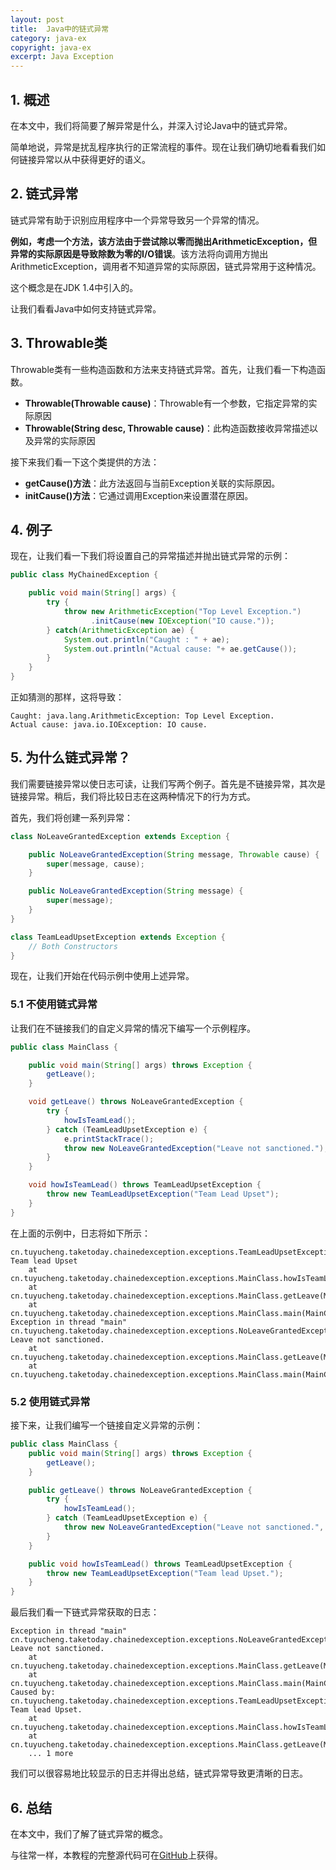 ```yaml
---
layout: post
title:  Java中的链式异常
category: java-ex
copyright: java-ex
excerpt: Java Exception
---
```


## 1. 概述

在本文中，我们将简要了解异常是什么，并深入讨论Java中的链式异常。

简单地说，异常是扰乱程序执行的正常流程的事件。现在让我们确切地看看我们如何链接异常以从中获得更好的语义。

## 2. 链式异常

链式异常有助于识别应用程序中一个异常导致另一个异常的情况。

**例如，考虑一个方法，该方法由于尝试除以零而抛出ArithmeticException，但异常的实际原因是导致除数为零的I/O错误**。该方法将向调用方抛出ArithmeticException，调用者不知道异常的实际原因，链式异常用于这种情况。

这个概念是在JDK 1.4中引入的。

让我们看看Java中如何支持链式异常。

## 3. Throwable类

Throwable类有一些构造函数和方法来支持链式异常。首先，让我们看一下构造函数。

-   **Throwable(Throwable cause)**：Throwable有一个参数，它指定异常的实际原因
-   **Throwable(String desc, Throwable cause)**：此构造函数接收异常描述以及异常的实际原因

接下来我们看一下这个类提供的方法：

-   **getCause()方法**：此方法返回与当前Exception关联的实际原因。
-   **initCause()方法**：它通过调用Exception来设置潜在原因。

## 4. 例子

现在，让我们看一下我们将设置自己的异常描述并抛出链式异常的示例：

```java
public class MyChainedException {

    public void main(String[] args) {
        try {
            throw new ArithmeticException("Top Level Exception.")
                  .initCause(new IOException("IO cause."));
        } catch(ArithmeticException ae) {
            System.out.println("Caught : " + ae);
            System.out.println("Actual cause: "+ ae.getCause());
        }
    }
}
```

正如猜测的那样，这将导致：

```shell
Caught: java.lang.ArithmeticException: Top Level Exception.
Actual cause: java.io.IOException: IO cause.
```

## 5. 为什么链式异常？

我们需要链接异常以使日志可读，让我们写两个例子。首先是不链接异常，其次是链接异常。稍后，我们将比较日志在这两种情况下的行为方式。

首先，我们将创建一系列异常：

```java
class NoLeaveGrantedException extends Exception {

    public NoLeaveGrantedException(String message, Throwable cause) {
        super(message, cause);
    }

    public NoLeaveGrantedException(String message) {
        super(message);
    }
}

class TeamLeadUpsetException extends Exception {
    // Both Constructors
}
```

现在，让我们开始在代码示例中使用上述异常。

### 5.1 不使用链式异常

让我们在不链接我们的自定义异常的情况下编写一个示例程序。

```java
public class MainClass {

    public void main(String[] args) throws Exception {
        getLeave();
    }

    void getLeave() throws NoLeaveGrantedException {
        try {
            howIsTeamLead();
        } catch (TeamLeadUpsetException e) {
            e.printStackTrace();
            throw new NoLeaveGrantedException("Leave not sanctioned.");
        }
    }

    void howIsTeamLead() throws TeamLeadUpsetException {
        throw new TeamLeadUpsetException("Team Lead Upset");
    }
}
```

在上面的示例中，日志将如下所示：

```shell
cn.tuyucheng.taketoday.chainedexception.exceptions.TeamLeadUpsetException: Team lead Upset
    at cn.tuyucheng.taketoday.chainedexception.exceptions.MainClass.howIsTeamLead(MainClass.java:46)
    at cn.tuyucheng.taketoday.chainedexception.exceptions.MainClass.getLeave(MainClass.java:34)
    at cn.tuyucheng.taketoday.chainedexception.exceptions.MainClass.main(MainClass.java:29)
Exception in thread "main" cn.tuyucheng.taketoday.chainedexception.exceptions.NoLeaveGrantedException: Leave not sanctioned.
    at cn.tuyucheng.taketoday.chainedexception.exceptions.MainClass.getLeave(MainClass.java:37)
    at cn.tuyucheng.taketoday.chainedexception.exceptions.MainClass.main(MainClass.java:29)
```

### 5.2 使用链式异常

接下来，让我们编写一个链接自定义异常的示例：

```java
public class MainClass {
    public void main(String[] args) throws Exception {
        getLeave();
    }

    public getLeave() throws NoLeaveGrantedException {
        try {
            howIsTeamLead();
        } catch (TeamLeadUpsetException e) {
            throw new NoLeaveGrantedException("Leave not sanctioned.", e);
        }
    }

    public void howIsTeamLead() throws TeamLeadUpsetException {
        throw new TeamLeadUpsetException("Team lead Upset.");
    }
}
```

最后我们看一下链式异常获取的日志：

```shell
Exception in thread "main" cn.tuyucheng.taketoday.chainedexception.exceptions.NoLeaveGrantedException: Leave not sanctioned. 
    at cn.tuyucheng.taketoday.chainedexception.exceptions.MainClass.getLeave(MainClass.java:36) 
    at cn.tuyucheng.taketoday.chainedexception.exceptions.MainClass.main(MainClass.java:29) 
Caused by: cn.tuyucheng.taketoday.chainedexception.exceptions.TeamLeadUpsetException: Team lead Upset.
    at cn.tuyucheng.taketoday.chainedexception.exceptions.MainClass.howIsTeamLead(MainClass.java:44) 
    at cn.tuyucheng.taketoday.chainedexception.exceptions.MainClass.getLeave(MainClass.java:34) 
    ... 1 more
```

我们可以很容易地比较显示的日志并得出总结，链式异常导致更清晰的日志。

## 6. 总结

在本文中，我们了解了链式异常的概念。

与往常一样，本教程的完整源代码可在[GitHub](https://github.com/tuyucheng7/taketoday-tutorial4j/tree/master/java-core-modules/java-exceptions-1)上获得。